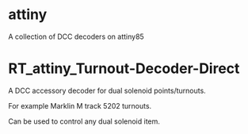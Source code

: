 # attiny
A collection of DCC decoders on attiny85


# RT_attiny_Turnout-Decoder-Direct

A DCC accessory decoder for dual solenoid points/turnouts.

For example Marklin M track 5202 turnouts.

Can be used to control any dual solenoid item.


